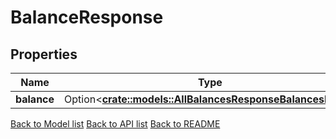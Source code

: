 # BalanceResponse

## Properties

| Name        | Type                                                                                                      | Description | Notes      |
| ----------- | --------------------------------------------------------------------------------------------------------- | ----------- | ---------- |
| **balance** | Option<[**crate::models::AllBalancesResponseBalancesInner**](AllBalances_response_balances_inner.md)> |             | [optional] |

[Back to Model list](../README.md#documentation-for-models) [Back to API list](../README.md#documentation-for-api-endpoints) [Back to README](../README.md)
